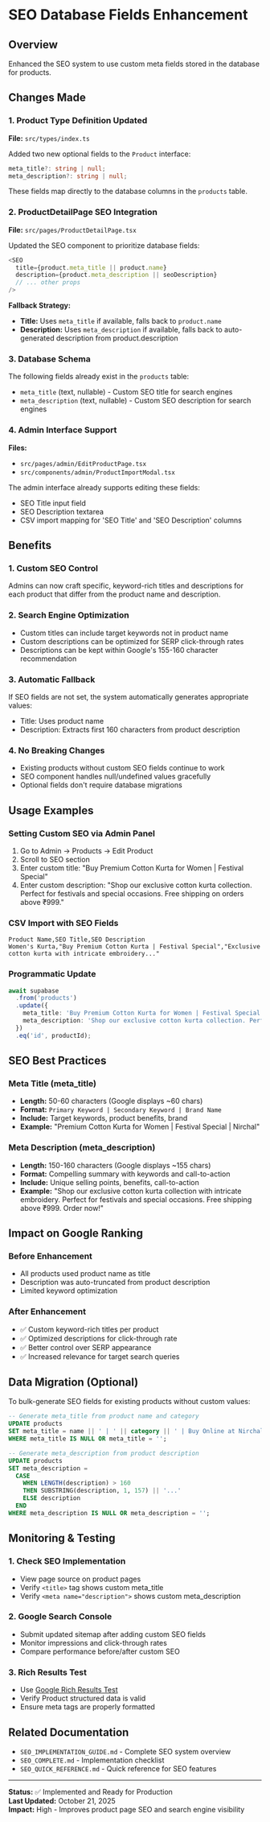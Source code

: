 # SEO Database Fields Enhancement

## Overview
Enhanced the SEO system to use custom meta fields stored in the database for products.

## Changes Made

### 1. Product Type Definition Updated
**File:** `src/types/index.ts`

Added two new optional fields to the `Product` interface:
```typescript
meta_title?: string | null;
meta_description?: string | null;
```

These fields map directly to the database columns in the `products` table.

### 2. ProductDetailPage SEO Integration
**File:** `src/pages/ProductDetailPage.tsx`

Updated the SEO component to prioritize database fields:
```typescript
<SEO
  title={product.meta_title || product.name}
  description={product.meta_description || seoDescription}
  // ... other props
/>
```

**Fallback Strategy:**
- **Title:** Uses `meta_title` if available, falls back to `product.name`
- **Description:** Uses `meta_description` if available, falls back to auto-generated description from product.description

### 3. Database Schema
The following fields already exist in the `products` table:
- `meta_title` (text, nullable) - Custom SEO title for search engines
- `meta_description` (text, nullable) - Custom SEO description for search engines

### 4. Admin Interface Support
**Files:** 
- `src/pages/admin/EditProductPage.tsx`
- `src/components/admin/ProductImportModal.tsx`

The admin interface already supports editing these fields:
- SEO Title input field
- SEO Description textarea
- CSV import mapping for 'SEO Title' and 'SEO Description' columns

## Benefits

### 1. **Custom SEO Control**
Admins can now craft specific, keyword-rich titles and descriptions for each product that differ from the product name and description.

### 2. **Search Engine Optimization**
- Custom titles can include target keywords not in product name
- Custom descriptions can be optimized for SERP click-through rates
- Descriptions can be kept within Google's 155-160 character recommendation

### 3. **Automatic Fallback**
If SEO fields are not set, the system automatically generates appropriate values:
- Title: Uses product name
- Description: Extracts first 160 characters from product description

### 4. **No Breaking Changes**
- Existing products without custom SEO fields continue to work
- SEO component handles null/undefined values gracefully
- Optional fields don't require database migrations

## Usage Examples

### Setting Custom SEO via Admin Panel
1. Go to Admin → Products → Edit Product
2. Scroll to SEO section
3. Enter custom title: "Buy Premium Cotton Kurta for Women | Festival Special"
4. Enter custom description: "Shop our exclusive cotton kurta collection. Perfect for festivals and special occasions. Free shipping on orders above ₹999."

### CSV Import with SEO Fields
```csv
Product Name,SEO Title,SEO Description
Women's Kurta,"Buy Premium Cotton Kurta | Festival Special","Exclusive cotton kurta with intricate embroidery..."
```

### Programmatic Update
```typescript
await supabase
  .from('products')
  .update({
    meta_title: 'Buy Premium Cotton Kurta for Women | Festival Special',
    meta_description: 'Shop our exclusive cotton kurta collection. Perfect for festivals.'
  })
  .eq('id', productId);
```

## SEO Best Practices

### Meta Title (meta_title)
- **Length:** 50-60 characters (Google displays ~60 chars)
- **Format:** `Primary Keyword | Secondary Keyword | Brand Name`
- **Include:** Target keywords, product benefits, brand
- **Example:** "Premium Cotton Kurta for Women | Festival Special | Nirchal"

### Meta Description (meta_description)
- **Length:** 150-160 characters (Google displays ~155 chars)
- **Format:** Compelling summary with keywords and call-to-action
- **Include:** Unique selling points, benefits, call-to-action
- **Example:** "Shop our exclusive cotton kurta collection with intricate embroidery. Perfect for festivals and special occasions. Free shipping above ₹999. Order now!"

## Impact on Google Ranking

### Before Enhancement
- All products used product name as title
- Description was auto-truncated from product description
- Limited keyword optimization

### After Enhancement
- ✅ Custom keyword-rich titles per product
- ✅ Optimized descriptions for click-through rate
- ✅ Better control over SERP appearance
- ✅ Increased relevance for target search queries

## Data Migration (Optional)

To bulk-generate SEO fields for existing products without custom values:

```sql
-- Generate meta_title from product name and category
UPDATE products 
SET meta_title = name || ' | ' || category || ' | Buy Online at Nirchal'
WHERE meta_title IS NULL OR meta_title = '';

-- Generate meta_description from product description
UPDATE products 
SET meta_description = 
  CASE 
    WHEN LENGTH(description) > 160 
    THEN SUBSTRING(description, 1, 157) || '...'
    ELSE description
  END
WHERE meta_description IS NULL OR meta_description = '';
```

## Monitoring & Testing

### 1. Check SEO Implementation
- View page source on product pages
- Verify `<title>` tag shows custom meta_title
- Verify `<meta name="description">` shows custom meta_description

### 2. Google Search Console
- Submit updated sitemap after adding custom SEO fields
- Monitor impressions and click-through rates
- Compare performance before/after custom SEO

### 3. Rich Results Test
- Use [Google Rich Results Test](https://search.google.com/test/rich-results)
- Verify Product structured data is valid
- Ensure meta tags are properly formatted

## Related Documentation
- `SEO_IMPLEMENTATION_GUIDE.md` - Complete SEO system overview
- `SEO_COMPLETE.md` - Implementation checklist
- `SEO_QUICK_REFERENCE.md` - Quick reference for SEO features

---

**Status:** ✅ Implemented and Ready for Production  
**Last Updated:** October 21, 2025  
**Impact:** High - Improves product page SEO and search engine visibility
